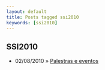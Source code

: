 ```yaml
---
layout: default
title: Posts tagged ssi2010
keywords: [ssi2010]
---
```

<h2 class="category">SSI2010</h2>
<ul class="posts">
<li>
<p>
<span class="date">02/08/2010</span> &raquo; 
<a href="/blog/palestras-e-eventos">Palestras e eventos</a>
</p>
</li> 
</ul>
